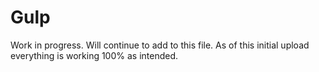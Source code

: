 # Gulp
<p>Work in progress. Will continue to add to this file. As of this initial upload everything is working 100% as intended.</p>
